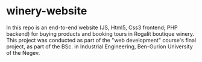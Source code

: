 # winery-website
In this repo is an end-to-end website (JS, Html5, Css3 frontend; PHP backend) for buying products and booking tours in Rogalit boutique winery.
This project was conducted as part of the "web development" course's final project, as part of the BSc. in Industrial Engineering, Ben-Gurion University of the Negev.
